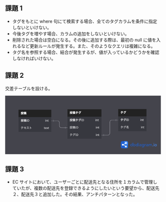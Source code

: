## 課題 1

- タグをもとに where 句にて検索する場合、全てのタグカラムを条件に指定しないといけない。
- 今後タグを増やす場合、カラムの追加をしないといけない。
- 削除された場合は空白になる。その後に追加する際は、最初の null に値を入れるなど更新ルールが発生する。また、そのようなクエリは複雑になる。
- タグ名を参照する場合、結合が発生するが、値が入っているかどうかを確認しなければいけない。

## 課題 2

交差テーブルを設ける。

![](./db-anti-2.png)

## 課題 3

- EC サイトにおいて、ユーザーごとに配送先となる住所を１カラムで管理していたが、複数の配送先を登録できるようにしたいという要望から、配送先２、配送先３と追加した。その結果、アンチパターンとなった。
